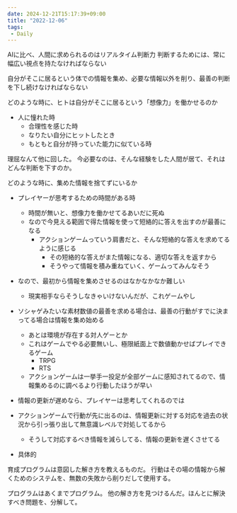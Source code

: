 ```yaml
---
date: 2024-12-21T15:17:39+09:00
title: "2022-12-06"
tags:
 - Daily
---
```


AIに比べ、人間に求められるのはリアルタイム判断力
判断するためには、常に幅広い視点を持たなければならない




自分がそこに居るという体での情報を集め、必要な情報以外を削り、最善の判断を下し続けなければならない

どのような時に、ヒトは自分がそこに居るという「想像力」を働かせるのか
- 人に憧れた時
	- 合理性を感じた時
	- なりたい自分にヒットしたとき
	- もともと自分が持っていた能力に似ている時

理屈なんて他に回した。
今必要なのは、そんな経験をした人間が居て、それはどんな判断を下すのか。

どのような時に、集めた情報を捨てずにいるか
- プレイヤーが思考するための時間がある時
	- 時間が無いと、想像力を働かせてるあいだに死ぬ
	- なので今見える範囲で得た情報を使って短絡的に答えを出すのが最善になる
		- アクションゲームっていう肩書だと、そんな短絡的な答えを求めてるように感じる
			- その短絡的な答えがまた情報になる、適切な答えを返すから
			- そうやって情報を積み重ねていく、ゲームってみんなそう
- なので、最初から情報を集めさせるのはなかなかなか難しい
	- 現実相手ならそうしなきゃいけないんだが、これゲームやし
- ソシャゲみたいな素材数値の最善を求める場合は、最善の行動がすでに決まってる場合は情報を集め始める
	- あとは環境が存在する対人ゲーとか
	- これはゲームでやる必要無いし、極限紙面上で数値動かせばプレイできるゲーム
		- TRPG
		- RTS
	- アクションゲームは一挙手一投足が全部ゲームに感知されてるので、情報集めるのに調べるより行動したほうが早い

- 情報の更新が遅めなら、プレイヤーは思考してくれるのでは
- アクションゲームで行動が先に出るのは、情報更新に対する対応を過去の状況から引っ張り出して無意識レベルで対処してるから
	- そうして対応するべき情報を減らしてる、情報の更新を遅くさせてる

- 具体的


育成プログラムは意図した解き方を教えるものだ。
行動はその場の情報から解くためのシステムを、無数の失敗から削りだして使用する。

プログラムはあくまでプログラム。
他の解き方を見つけるんだ。ほんとに解決すべき問題を、分解して。


